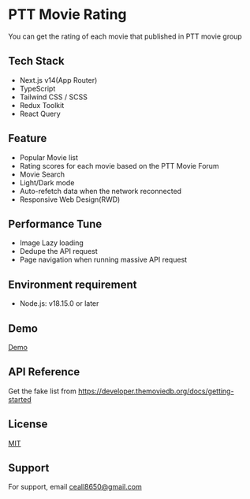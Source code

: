 # PTT Movie Rating
You can get the rating of each movie that published in PTT movie group

## Tech Stack
- Next.js v14(App Router)
- TypeScript
- Tailwind CSS / SCSS
- Redux Toolkit
- React Query

## Feature
- Popular Movie list
- Rating scores for each movie based on the PTT Movie Forum
- Movie Search
- Light/Dark mode
- Auto-refetch data when the network reconnected
- Responsive Web Design(RWD)

## Performance Tune
- Image Lazy loading
- Dedupe the API request
- Page navigation when running massive API request

## Environment requirement
- Node.js: v18.15.0 or later

## Demo
[Demo](https://ptt-movie-rating.vercel.app//)

## API Reference
Get the fake list from https://developer.themoviedb.org/docs/getting-started

## License
[MIT](https://choosealicense.com/licenses/mit/)


## Support
For support, email ceall8650@gmail.com
